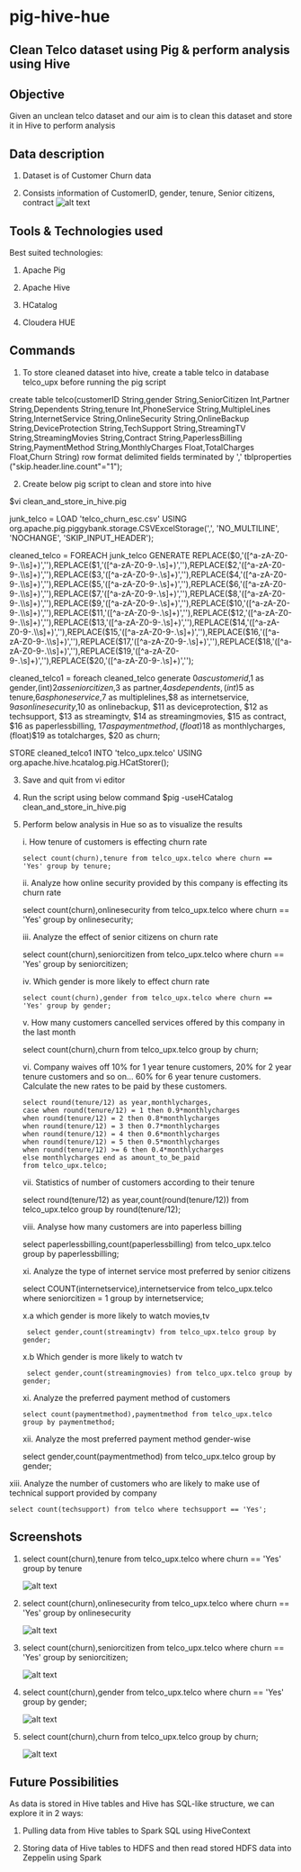 # pig-hive-hue
## Clean Telco dataset using Pig &amp; perform analysis using Hive

## Objective
Given an unclean telco dataset and our aim is to clean this dataset and store it in Hive to perform analysis

## Data description

1. Dataset is of Customer Churn data 

2. Consists information of CustomerID, gender, tenure, Senior citizens, contract
   ![alt text](images/output6.png)
   
## Tools & Technologies used   

Best suited technologies:
1. Apache Pig

2. Apache Hive

3. HCatalog

4. Cloudera HUE

## Commands
   
1) To store cleaned dataset into hive, create a table telco in database telco_upx before running the pig script

create table telco(customerID String,gender String,SeniorCitizen Int,Partner String,Dependents String,tenure Int,PhoneService String,MultipleLines String,InternetService String,OnlineSecurity String,OnlineBackup String,DeviceProtection String,TechSupport String,StreamingTV String,StreamingMovies String,Contract String,PaperlessBilling String,PaymentMethod String,MonthlyCharges Float,TotalCharges Float,Churn String) row format delimited fields terminated by ',' tblproperties ("skip.header.line.count"="1"); 

2) Create below pig script to clean and store into hive

$vi clean_and_store_in_hive.pig 

junk_telco = LOAD 'telco_churn_esc.csv' USING org.apache.pig.piggybank.storage.CSVExcelStorage(',', 'NO_MULTILINE', 'NOCHANGE', 'SKIP_INPUT_HEADER'); 

cleaned_telco = FOREACH junk_telco GENERATE REPLACE($0,'([^a-zA-Z0-9-.\\s]+)',''),REPLACE($1,'([^a-zA-Z0-9-.\\s]+)',''),REPLACE($2,'([^a-zA-Z0-9-.\\s]+)',''),REPLACE($3,'([^a-zA-Z0-9-.\\s]+)',''),REPLACE($4,'([^a-zA-Z0-9-.\\s]+)',''),REPLACE($5,'([^a-zA-Z0-9-.\\s]+)',''),REPLACE($6,'([^a-zA-Z0-9-.\\s]+)',''),REPLACE($7,'([^a-zA-Z0-9-.\\s]+)',''),REPLACE($8,'([^a-zA-Z0-9-.\\s]+)',''),REPLACE($9,'([^a-zA-Z0-9-.\\s]+)',''),REPLACE($10,'([^a-zA-Z0-9-.\\s]+)',''),REPLACE($11,'([^a-zA-Z0-9-.\\s]+)',''),REPLACE($12,'([^a-zA-Z0-9-.\\s]+)',''),REPLACE($13,'([^a-zA-Z0-9-.\\s]+)',''),REPLACE($14,'([^a-zA-Z0-9-.\\s]+)',''),REPLACE($15,'([^a-zA-Z0-9-.\\s]+)',''),REPLACE($16,'([^a-zA-Z0-9-.\\s]+)',''),REPLACE($17,'([^a-zA-Z0-9-.\\s]+)',''),REPLACE($18,'([^a-zA-Z0-9-.\\s]+)',''),REPLACE($19,'([^a-zA-Z0-9-.\\s]+)',''),REPLACE($20,'([^a-zA-Z0-9-.\\s]+)','');

cleaned_telco1 = foreach cleaned_telco generate $0 as customerid,$1 as gender,(int)$2 as seniorcitizen,$3 as partner,$4 as dependents,(int)$5 as tenure,$6 as phoneservice,$7 as multiplelines,$8 as internetservice, $9 as onlinesecurity,$10 as onlinebackup, $11 as deviceprotection, $12 as techsupport, $13 as streamingtv, $14 as streamingmovies, $15 as contract, $16 as paperlessbilling, $17 as paymentmethod, (float)$18 as monthlycharges, (float)$19 as totalcharges, $20 as churn;

STORE cleaned_telco1 INTO 'telco_upx.telco' USING org.apache.hive.hcatalog.pig.HCatStorer();

3) Save and quit from vi editor

4) Run the script using below command 
   $pig -useHCatalog clean_and_store_in_hive.pig 
   
5) Perform below analysis in Hue so as to visualize the results    
 
   i.  How tenure of customers is effecting churn rate
   
       select count(churn),tenure from telco_upx.telco where churn == 'Yes' group by tenure;

   ii.  Analyze how online security provided by this company is effecting its churn rate 
        
	select count(churn),onlinesecurity from telco_upx.telco where churn == 'Yes' group by onlinesecurity;

   iii. Analyze the effect of senior citizens on churn rate 
        
	select count(churn),seniorcitizen from telco_upx.telco where churn == 'Yes' group by seniorcitizen;

   iv. Which gender is more likely to effect churn rate
       
       select count(churn),gender from telco_upx.telco where churn == 'Yes' group by gender;

   v. How many customers cancelled services offered by this company in the last month

      select count(churn),churn from telco_upx.telco group by churn;

   vi. Company waives off 10% for 1 year tenure customers, 20% for 2 year tenure customers and so on… 60% for 6 year tenure customers.          Calculate the new rates to be paid by these customers.
       
       select round(tenure/12) as year,monthlycharges,
       case when round(tenure/12) = 1 then 0.9*monthlycharges
       when round(tenure/12) = 2 then 0.8*monthlycharges
       when round(tenure/12) = 3 then 0.7*monthlycharges
       when round(tenure/12) = 4 then 0.6*monthlycharges
       when round(tenure/12) = 5 then 0.5*monthlycharges
       when round(tenure/12) >= 6 then 0.4*monthlycharges
       else monthlycharges end as amount_to_be_paid 
       from telco_upx.telco;

   vii. Statistics of number of customers according to their tenure 
        
	select round(tenure/12) as year,count(round(tenure/12)) from telco_upx.telco group by round(tenure/12);

   viii. Analyse how many customers are into paperless billing 
         
	 select paperlessbilling,count(paperlessbilling) from telco_upx.telco group by paperlessbilling;

   xi.   Analyze the type of internet service most preferred by senior citizens 
         
	 select COUNT(internetservice),internetservice from telco_upx.telco where seniorcitizen = 1 group by internetservice;

   x.a  which gender is more likely to watch movies,tv
       
        select gender,count(streamingtv) from telco_upx.telco group by gender;
       
   x.b  Which gender is more likely to watch tv 
       
        select gender,count(streamingmovies) from telco_upx.telco group by gender;

   xi. Analyze the preferred payment method of customers 
       
       select count(paymentmethod),paymentmethod from telco_upx.telco group by paymentmethod;

   xii. Analyze the most preferred payment method gender-wise 
        
	select gender,count(paymentmethod) from telco_upx.telco group by gender;

  xiii. Analyze the number of customers who are likely to make use of technical support provided by company 
        
	select count(techsupport) from telco where techsupport == 'Yes';
	
## Screenshots

1. select count(churn),tenure from telco_upx.telco where churn == 'Yes' group by tenure
   
   ![alt text](images/output1.png)
   
2. select count(churn),onlinesecurity from telco_upx.telco where churn == 'Yes' group by onlinesecurity

   ![alt text](images/output2.png)
   
3. select count(churn),seniorcitizen from telco_upx.telco where churn == 'Yes' group by seniorcitizen;

   ![alt text](images/output3.png)
   
4. select count(churn),gender from telco_upx.telco where churn == 'Yes' group by gender;

   ![alt text](images/output4.png)
   
5. select count(churn),churn from telco_upx.telco group by churn;

   ![alt text](images/output5.png) 
   
      
## Future Possibilities

As data is stored in Hive tables and Hive has SQL-like structure, we can explore it in 2 ways:

  1. Pulling data from Hive tables to Spark SQL using HiveContext
  
  2. Storing data of Hive tables to HDFS and then read stored HDFS data into Zeppelin using Spark   
  
   

